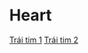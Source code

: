 # Heart
<a href="https://monleak.github.io/Heart/Heart.html">Trái tim 1</a>
<a href="https://monleak.github.io/Heart/Heart2.html">Trái tim 2</a>
